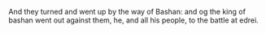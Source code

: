 And they turned and went up by the way of Bashan: and og the king of bashan went out against them, he, and all his people, to the battle at edrei.
